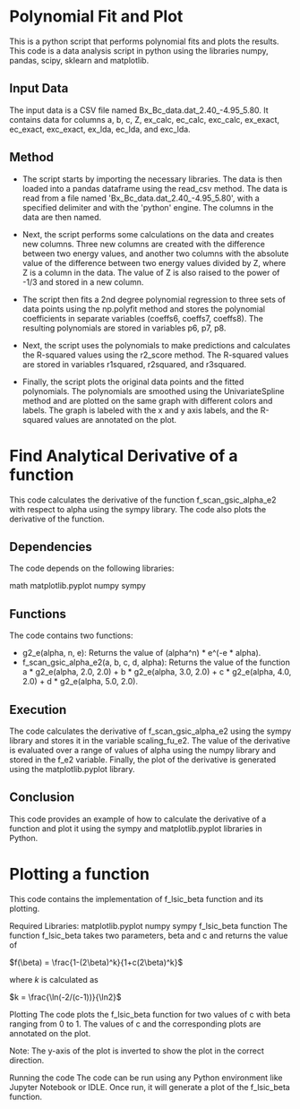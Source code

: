 # Polynomial Fit and Plot
This is a python script that performs polynomial fits and plots the results. This code is a data analysis script in python using the libraries numpy, pandas, scipy, sklearn and matplotlib.

## Input Data
The input data is a CSV file named Bx_Bc_data.dat_2.40_-4.95_5.80. It contains data for columns a, b, c, Z, ex_calc, ec_calc, exc_calc, ex_exact, ec_exact, exc_exact, ex_lda, ec_lda, and exc_lda.

## Method
* The script starts by importing the necessary libraries. The data is then loaded into a pandas dataframe using the read_csv method. The data is read from a file named 'Bx_Bc_data.dat_2.40_-4.95_5.80', with a specified delimiter and with the 'python' engine. The columns in the data are then named.

* Next, the script performs some calculations on the data and creates new columns. Three new columns are created with the difference between two energy values, and another two columns with the absolute value of the difference between two energy values divided by Z, where Z is a column in the data. The value of Z is also raised to the power of -1/3 and stored in a new column.

* The script then fits a 2nd degree polynomial regression to three sets of data points using the np.polyfit method and stores the polynomial coefficients in separate variables (coeffs6, coeffs7, coeffs8). The resulting polynomials are stored in variables p6, p7, p8.

* Next, the script uses the polynomials to make predictions and calculates the R-squared values using the r2_score method. The R-squared values are stored in variables r1squared, r2squared, and r3squared.

* Finally, the script plots the original data points and the fitted polynomials. The polynomials are smoothed using the UnivariateSpline method and are plotted on the same graph with different colors and labels. The graph is labeled with the x and y axis labels, and the R-squared values are annotated on the plot.

# Find Analytical Derivative of a function
This code calculates the derivative of the function f_scan_gsic_alpha_e2 with respect to alpha using the sympy library. The code also plots the derivative of the function.

## Dependencies
The code depends on the following libraries:

math
matplotlib.pyplot
numpy
sympy
## Functions
The code contains two functions:

* g2_e(alpha, n, e): Returns the value of (alpha^n) * e^(-e * alpha).
* f_scan_gsic_alpha_e2(a, b, c, d, alpha): Returns the value of the function a * g2_e(alpha, 2.0, 2.0) + b * g2_e(alpha, 3.0, 2.0) + c * g2_e(alpha, 4.0, 2.0) + d * g2_e(alpha, 5.0, 2.0).
## Execution
The code calculates the derivative of f_scan_gsic_alpha_e2 using the sympy library and stores it in the variable scaling_fu_e2. The value of the derivative is evaluated over a range of values of alpha using the numpy library and stored in the f_e2 variable. Finally, the plot of the derivative is generated using the matplotlib.pyplot library.

## Conclusion
This code provides an example of how to calculate the derivative of a function and plot it using the sympy and matplotlib.pyplot libraries in Python.


# Plotting a function
This code contains the implementation of f_lsic_beta function and its plotting.

Required Libraries:
matplotlib.pyplot
numpy
sympy
f_lsic_beta function
The function f_lsic_beta takes two parameters, beta and c and returns the value of

$f(\beta) = \frac{1-(2\beta)^k}{1+c(2\beta)^k}$

where $k$ is calculated as

$k = \frac{\ln(-2/(c-1))}{\ln2}$

Plotting
The code plots the f_lsic_beta function for two values of c with beta ranging from 0 to 1. The values of c and the corresponding plots are annotated on the plot.

Note: The y-axis of the plot is inverted to show the plot in the correct direction.

Running the code
The code can be run using any Python environment like Jupyter Notebook or IDLE. Once run, it will generate a plot of the f_lsic_beta function.
